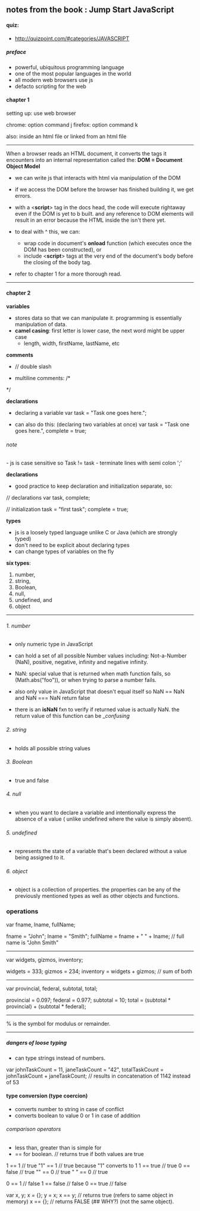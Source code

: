 ## notes from the book : Jump Start JavaScript

<h4>quiz: </h4> 

- http://quizpoint.com/#categories/JAVASCRIPT

<h5>preface</h5>

- powerful, ubiquitous programming language
- one of the most popular languages in the world
- all modern web browsers use js
- defacto scripting for the web


<h4>chapter 1</h4>

setting up: use web browser

chrome: option command j 
firefox: option command k 

also: inside an html file or linked from an html file


----

When a browser reads an HTML document, it converts the tags it encounters into an internal representation called the:
__DOM = Document Object Model__


- we can write js that interacts with html via manipulation of the DOM 
- if we access the DOM before the browser has finished building it, we get errors. 

- with a <__script__> tag in the docs head, the code will execute rightaway even if the DOM is yet to b built. and any reference to DOM elements will result in an error because the HTML inside the <body> isn't there yet. 

- to deal with ^ this, we can: 
	- wrap code in document's __onload__ function (which executes once the DOM has been constructed), or 
	- include <__script__> tags at the very end of the document's body before the closing of the body tag. 

- refer to chapter 1 for a more thorough read. 

----

<h4>chapter 2</h4>


<b>variables</b>

- stores data so that we can manipulate it. programming is essentially manipulation of data. 
- <b>camel casing</b>: first letter is lower case, the next word might be upper case
	- length, width, firstName, lastName, etc

<b>comments</b>

- // double slash 

- multiline comments: 
/*

*/


<b>declarations</b>

- declaring a variable
var task = "Task one goes here."; 

- can also do this: (declaring two variables at once)
var task = "Task one goes here.", 
	complete = true; 

<h6>note</h6> 
- js is case sensitive so Task != task 
- terminate lines with semi colon ';'

<b>declarations</b>

- good practice to keep declaration and initialization separate, so: 

// declarations
var task, complete;

// initialization
task = "first task"; 
complete = true;


<b>types</b>

- js is a loosely typed language unlike C or Java (which are strongly typed)
- don't need to be explicit about declaring types
- can change types of variables on the fly

<b>six types</b>: 

1. number, 
2. string, 
3. Boolean, 
4. null, 
5. undefined, and 
6. object

----

###### 1. number

- only numeric type in JavaScript
- can hold a set of all possible Number values including: 
Not-a-Number (NaN), positive, negative, infinity and negative infinity. 

- NaN: special value that is returned when math function fails, so (Math.abs("foo")), or when trying to parse a number fails. 
- also only value in JavaScript that doesn't equal itself so 
NaN == NaN and NaN === NaN return false
- there is an __isNaN__ fxn to verify if returned value is actually NaN. the return value of this function can be __confusing_


###### 2. string

- holds all possible string values

###### 3. Boolean

- true and false

###### 4. null

- when you want to declare a variable and intentionally express the absence of a value ( unlike undefined where the value is simply absent). 

###### 5. undefined

- represents the state of a variable that's been declared without a value being assigned to it. 

###### 6. object

- object is a collection of properties. the properties can be any of the previously mentioned types as well as other objects and functions. 


<h3>operations</h3>

var fname, lname, fullName;

fname = "John"; 
lname = "Smith";
fullName = fname + " " + lname; // full name is "John Smith"

---

var widgets, gizmos, inventory;

widgets = 333; 
gizmos = 234; 
inventory = widgets + gizmos; // sum of both

---

var provincial, federal, subtotal, total; 

provincial = 0.097; 
federal = 0.977; 
subtotal = 10; 
total = (subtotal * provincial) + (subtotal * federal); 

---

% is the symbol for modulus or remainder. 


----

<h5>dangers of loose typing</h5>

- can type strings instead of numbers. 

var johnTaskCount = 11,
    janeTaskCount = "42",
    totalTaskCount = johnTaskCount + janeTaskCount; // results in concatenation of 1142 instead of 53

<h4>type conversion (type coercion) </h4>

- converts number to string in case of conflict
- converts boolean to value 0 or 1 in case of addition

<h6>comparison operators</h6>

- less than, greater than is simple for 
- == for boolean. // returns true if both values are true

1 == 1 	 	// true
"1" == 1 	// true because "1" converts to 1
1 == true 	// true
0 == false 	// true
"" == 0 	// true
" " == 0 	// true


0 == 1 		// false
1 == false 	// false
0 == true 	// false

var x, y;
x = {};
y = x;
x == y; 	// returns true (refers to same object in memory)
x == {};	// returns FALSE (## WHY?) (not the same object). 